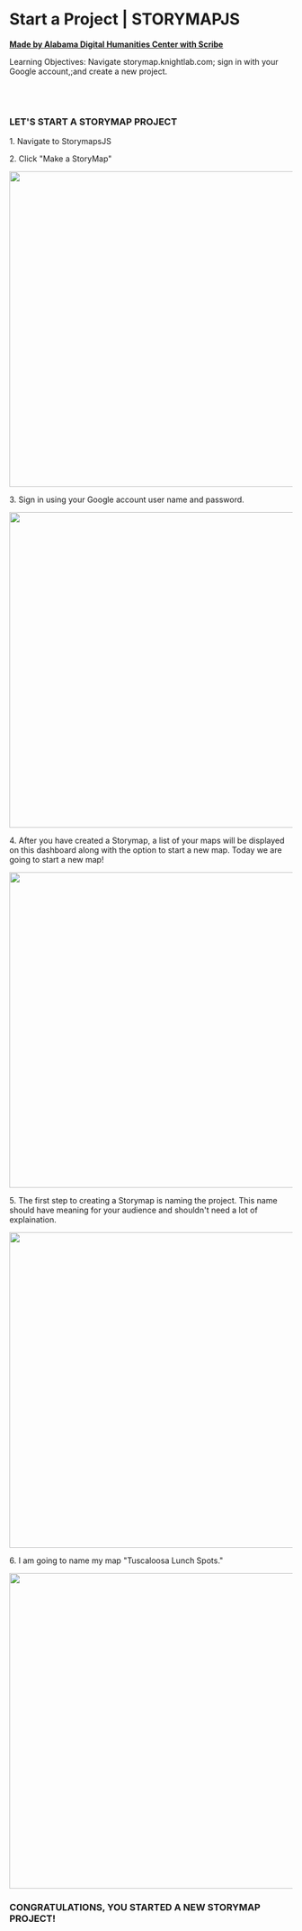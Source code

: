 <h1 class="scribe-title">Start a Project | STORYMAPJS</h1><p class="scribe-author"><b><a href="https://scribehow.com/shared/Start_a_Project__STORYMAPJS__9ehTkoCXTOiv6REfucEcCw" target="_blank">Made by Alabama Digital Humanities Center with Scribe</a><br/></b></p><p class="scribe-description">Learning Objectives: Navigate storymap.knightlab.com; sign in with your Google account,;and create a new project.</p><br/><br/><h3 class="scribe-section">LET&#x27;S START A STORYMAP PROJECT</h3><div class="scribe-step"><p class="scribe-step-text">1. Navigate to <a href:"https://storymap.knightlab.com/">StorymapsJS</a> </p>
</div><div class="scribe-step"><p class="scribe-step-text">2. Click "Make a StoryMap"</p>
</div><p class="scribe-screenshot-container"><img class="scribe-screenshot" width="560" alt="" src="https://ajeuwbhvhr.cloudimg.io/colony-recorder.s3.amazonaws.com/files/2025-02-25/0beccd68-39e6-4f26-b280-8b02190144b3/File.jpeg?tl_px=0,0&br_px=1654,1153&force_format=jpeg&q=100&width=1120.0&wat=1&wat_opacity=1&wat_gravity=northwest&wat_url=https://colony-recorder.s3.amazonaws.com/images/watermarks/9E1B32_standard.png&wat_pad=504,289"/></p><div class="scribe-step"><p class="scribe-step-text">3. Sign in using your Google account user name and password.</p>
</div><p class="scribe-screenshot-container"><img class="scribe-screenshot" width="560" alt="" src="https://ajeuwbhvhr.cloudimg.io/colony-recorder.s3.amazonaws.com/files/2025-02-25/a330b3d1-dfed-4764-80a8-86bf376a7d9f/File.jpeg?tl_px=0,0&br_px=1654,1153&force_format=jpeg&q=100&width=1120.0&wat=1&wat_opacity=1&wat_gravity=northwest&wat_url=https://colony-recorder.s3.amazonaws.com/images/watermarks/9E1B32_standard.png&wat_pad=523,125"/></p><div class="scribe-step"><p class="scribe-step-text">4. After you have created a Storymap, a list of your maps will be displayed on this dashboard along with the option to start a new map. Today we are going to start a new map!</p>
</div><p class="scribe-screenshot-container"><img class="scribe-screenshot" width="560" alt="" src="https://ajeuwbhvhr.cloudimg.io/colony-recorder.s3.amazonaws.com/files/2025-02-25/f0f91b4d-e817-457a-b402-09cd4670df2c/File.jpeg?tl_px=0,227&br_px=1654,1380&force_format=jpeg&q=100&width=1120.0&wat=1&wat_opacity=1&wat_gravity=northwest&wat_url=https://colony-recorder.s3.amazonaws.com/images/watermarks/9E1B32_standard.png&wat_pad=756,354"/></p><div class="scribe-step"><p class="scribe-step-text">5. The first step to creating a Storymap is naming the project. This name should have meaning for your audience and shouldn't need a lot of explaination.</p>
</div><p class="scribe-screenshot-container"><img class="scribe-screenshot" width="560" alt="" src="https://ajeuwbhvhr.cloudimg.io/colony-recorder.s3.amazonaws.com/files/2025-02-25/40364be9-6f99-42f7-98a8-5e7f876f3749/File.jpeg?tl_px=0,0&br_px=1654,1153&force_format=jpeg&q=100&width=1120.0&wat=1&wat_opacity=1&wat_gravity=northwest&wat_url=https://colony-recorder.s3.amazonaws.com/images/watermarks/9E1B32_standard.png&wat_pad=435,122"/></p><div class="scribe-step"><p class="scribe-step-text">6. I am going to name my map "Tuscaloosa Lunch Spots."</p>
</div><p class="scribe-screenshot-container"><img class="scribe-screenshot" width="560" alt="" src="https://ajeuwbhvhr.cloudimg.io/colony-recorder.s3.amazonaws.com/files/2025-02-25/323562a1-a5d5-4b1b-8a37-bc8ee3365b16/File.jpeg?tl_px=0,0&br_px=1654,1153&force_format=jpeg&q=100&width=1120.0&wat=1&wat_opacity=1&wat_gravity=northwest&wat_url=https://colony-recorder.s3.amazonaws.com/images/watermarks/9E1B32_standard.png&wat_pad=754,311"/></p><h3 class="scribe-section">CONGRATULATIONS, YOU STARTED A NEW STORYMAP PROJECT!</h3>
